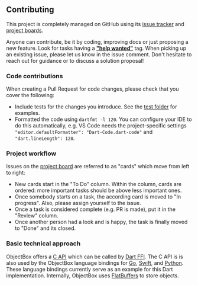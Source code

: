 Contributing
------------------
This project is completely managed on GitHub using its [issue tracker](https://github.com/objectbox/objectbox-dart/issues) and [project boards](https://github.com/objectbox/objectbox-dart/projects).

Anyone can contribute, be it by coding, improving docs or just proposing a new feature. 
Look for tasks having a [**"help wanted"**](https://github.com/objectbox/objectbox-dart/issues?q=is%3Aissue+is%3Aopen+label%3A%22help+wanted%22) tag. 
When picking up an existing issue, please let us know in the issue comment. 
Don't hesitate to reach out for guidance or to discuss a solution proposal!

### Code contributions
When creating a Pull Request for code changes, please check that you cover the following:
* Include tests for the changes you introduce. See the [test folder](test) for examples.
* Formatted the code using `dartfmt -l 120`. You can configure your IDE to do this automatically, 
  e.g. VS Code needs the project-specific settings `"editor.defaultFormatter": "Dart-Code.dart-code"` and `"dart.lineLength": 120`.

### Project workflow
Issues on the [project board](https://github.com/objectbox/objectbox-dart/projects/3) are referred to as "cards" which move from left to right:

* New cards start in the "To Do" column.
  Within the column, cards are ordered: more important tasks should be above less important ones.  
* Once somebody starts on a task, the according card is moved to "In progress".
  Also, please assign yourself to the issue.
* Once a task is considered complete (e.g. PR is made), put it in the "Review" column.
* Once another person had a look and is happy, the task is finally moved to "Done" and its closed.

### Basic technical approach
ObjectBox offers a [C API](https://github.com/objectbox/objectbox-c) which can be called by [Dart FFI](https://dart.dev/server/c-interop).
The C API is is also used by the ObjectBox language bindings for [Go](https://github.com/objectbox/objectbox-go), [Swift](https://github.com/objectbox/objectbox-swift), and [Python](https://github.com/objectbox/objectbox-python).
These language bindings currently serve as an example for this Dart implementation.
Internally, ObjectBox uses [FlatBuffers](https://google.github.io/flatbuffers/) to store objects.